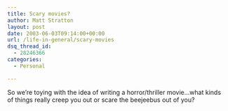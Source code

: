 ```yaml
---
title: Scary movies?
author: Matt Stratton
layout: post
date: 2003-06-03T09:14:00+00:00
url: /life-in-general/scary-movies
dsq_thread_id:
  - 28246366
categories:
  - Personal

---
```

So we&#8217;re toying with the idea of writing a horror/thriller movie&#8230;what kinds of things really creep you out or scare the beejeebus out of you?